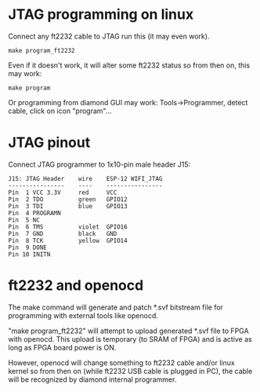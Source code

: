 # JTAG programming on linux

Connect any ft2232 cable to JTAG
run this (it may even work).

    make program_ft2232

Even if it doesn't work, it will alter some
ft2232 status so from then on, this may work:

    make program

Or programming from diamond GUI may work:
Tools->Programmer, detect cable, click on icon "program"...

# JTAG pinout

Connect JTAG programmer to 1x10-pin male header J15:

    J15: JTAG Header    wire    ESP-12 WIFI_JTAG
    ----------------    ----    ----------------
    Pin  1 VCC 3.3V     red     VCC
    Pin  2 TDO          green   GPIO12
    Pin  3 TDI          blue    GPIO13
    Pin  4 PROGRAMN
    Pin  5 NC
    Pin  6 TMS          violet  GPIO16
    Pin  7 GND          black   GND
    Pin  8 TCK          yellow  GPIO14
    Pin  9 DONE
    Pin 10 INITN

# ft2232 and openocd

The make command will generate and patch *.svf bitstream file 
for programming with external tools like openocd.

"make program_ft2232" will attempt to upload generated *.svf 
file to FPGA with openocd. This upload is temporary (to SRAM of FPGA)
and is active as long as FPGA board power is ON.

However, openocd will change something to ft2232 cable and/or linux kernel 
so from then on (while ft2232 USB cable is plugged in PC), the cable will be 
recognized by diamond internal programmer.
